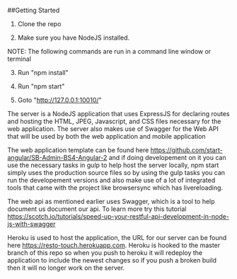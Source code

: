 ##Getting Started
1. Clone the repo

2. Make sure you have NodeJS installed.

NOTE: The following commands are run in a command line window or terminal

3. Run "npm install"

4. Run "npm start"

5. Goto "http://127.0.0.1:10010/"


The server is a NodeJS application that uses ExpressJS for declaring routes and hosting the HTML, JPEG, Javascript, and CSS files necessary for the web application.
The server also makes use of Swagger for the Web API that will be used by both the web application and mobile application

The web application template can be found here https://github.com/start-angular/SB-Admin-BS4-Angular-2 and if doing developement on it you can use the necessary
tasks in gulp to help host the server locally, npm start simply uses the production source files so by using the gulp tasks you can run the developement versions and
also make use of a lot of integrated tools that came with the project like browsersync which has livereloading.

The web api as mentioned earlier uses Swagger, which is a tool to help document us document our api. To learn more try this tutorial 
https://scotch.io/tutorials/speed-up-your-restful-api-development-in-node-js-with-swagger

Heroku is used to host the application, the URL for our server can be found here https://resto-touch.herokuapp.com. Heroku is hooked to the master branch
of this repo so when you push to heroku it will redeploy the application to include the newest changes so if you push a broken build then it will no longer
work on the server.


